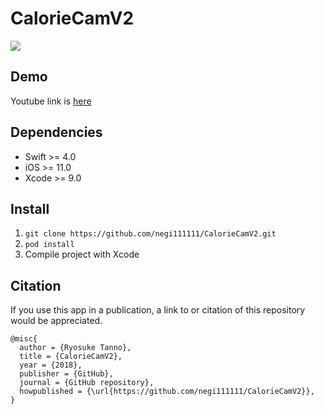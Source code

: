 # CalorieCamV2

<img src="https://github.com/negi111111/CalorieCamV2/blob/master/data/dl.gif"/>

## Demo
Youtube link is [here](https://www.youtube.com/watch?v=4fPdq_9fAYw)

## Dependencies
- Swift >= 4.0
- iOS >= 11.0
- Xcode >= 9.0

## Install
1.  `git clone https://github.com/negi111111/CalorieCamV2.git`
2. `pod install`
3. Compile project with Xcode


## Citation
If you use this app in a publication, a link to or citation of this repository would be appreciated.
```
@misc{
  author = {Ryosuke Tanno},
  title = {CalorieCamV2},
  year = {2018},
  publisher = {GitHub},
  journal = {GitHub repository},
  howpublished = {\url{https://github.com/negi111111/CalorieCamV2}},
}
```

